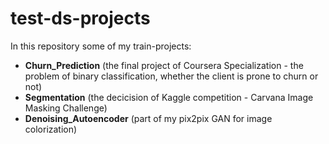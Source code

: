 # test-ds-projects
In this repository some of my train-projects:

- **Churn_Prediction** (the final project of Coursera Specialization - the problem of binary classification, whether the client is prone to churn or not)
- **Segmentation** (the decicision of Kaggle competition - Carvana Image Masking Challenge)
- **Denoising_Autoencoder** (part of my pix2pix GAN for image colorization)
